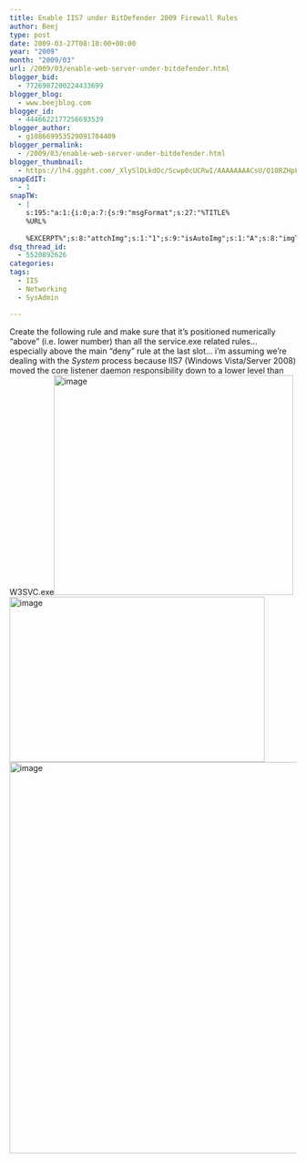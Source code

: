 ```yaml
---
title: Enable IIS7 under BitDefender 2009 Firewall Rules
author: Beej
type: post
date: 2009-03-27T08:18:00+00:00
year: "2009"
month: "2009/03"
url: /2009/03/enable-web-server-under-bitdefender.html
blogger_bid:
  - 7726907200224433699
blogger_blog:
  - www.beejblog.com
blogger_id:
  - 4446622177256693539
blogger_author:
  - g108669953529091704409
blogger_permalink:
  - /2009/03/enable-web-server-under-bitdefender.html
blogger_thumbnail:
  - https://lh4.ggpht.com/_XlySlDLkdOc/Scwp0cUCRwI/AAAAAAAACsU/Q10RZHpLIJ0/image_thumb%5B18%5D.png?imgmax=800
snapEdIT:
  - 1
snapTW:
  - |
    s:195:"a:1:{i:0;a:7:{s:9:"msgFormat";s:27:"%TITLE%
    %URL%
    
    %EXCERPT%";s:8:"attchImg";s:1:"1";s:9:"isAutoImg";s:1:"A";s:8:"imgToUse";s:0:"";s:9:"isAutoURL";s:1:"A";s:8:"urlToUse";s:0:"";s:2:"do";i:0;}}";
dsq_thread_id:
  - 5520892626
categories:
tags:
  - IIS
  - Networking
  - SysAdmin

---
```

Create the following rule and make sure that it’s positioned numerically “above” (i.e. lower number) than all the service.exe related rules… especially above the main “deny” rule at the last slot… i’m assuming we’re dealing with the _System_ process because IIS7 (Windows Vista/Server 2008) moved the core listener daemon responsibility down to a lower level than W3SVC.exe[<img title="image" style="border-top-width: 0px; display: inline; border-left-width: 0px; border-bottom-width: 0px; border-right-width: 0px" height="386" alt="image" src="https://lh4.ggpht.com/_XlySlDLkdOc/Scwp0cUCRwI/AAAAAAAACsU/Q10RZHpLIJ0/image_thumb%5B18%5D.png?imgmax=800" width="420" border="0" />][1]&#160; [<img title="image" style="border-top-width: 0px; display: inline; border-left-width: 0px; border-bottom-width: 0px; border-right-width: 0px" height="290" alt="image" src="https://lh6.ggpht.com/_XlySlDLkdOc/Scwp1YZgOqI/AAAAAAAACsc/aRNNlY23vko/image_thumb%5B19%5D.png?imgmax=800" width="448" border="0" />][2] [<img title="image" style="border-top-width: 0px; display: inline; border-left-width: 0px; border-bottom-width: 0px; border-right-width: 0px" height="687" alt="image" src="https://lh5.ggpht.com/_XlySlDLkdOc/ScwpVm8-oWI/AAAAAAAACsM/KZheGTmzUU8/image_thumb%5B13%5D.png?imgmax=800" width="928" border="0" />][3]

 [1]: https://lh3.ggpht.com/_XlySlDLkdOc/Scwpz4YHCwI/AAAAAAAACsQ/3nrHJoM7TTM/s1600-h/image%5B28%5D.png
 [2]: https://lh4.ggpht.com/_XlySlDLkdOc/Scwp0408htI/AAAAAAAACsY/1c9MicSpne8/s1600-h/image%5B29%5D.png
 [3]: https://lh3.ggpht.com/_XlySlDLkdOc/ScwpUYepC8I/AAAAAAAACsI/ckMPFGQKp4Q/s1600-h/image%5B19%5D.png